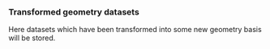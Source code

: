 
### Transformed geometry datasets
Here datasets which have been transformed into some new geometry basis will be stored.
